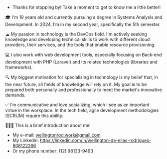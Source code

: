 - Thanks for stopping by! Take a moment to get to know me a little better!

🎓 I'm 19 years old and currently pursuing a degree in Systems Analysis and Development. In 2024, I’m in my second year, specifically the 5th semester.

☁ My passion in technology is the DevOps field. I'm actively seeking knowledge and developing technical skills to work with different cloud providers, their services, and the tools that enable resource provisioning.

💻 I also work with web development tools, especially focusing on Back-end development with PHP (Laravel) and its related technologies (libraries and frameworks).

🔍 My biggest motivation for specializing in technology is my belief that, in the near future, all fields of knowledge will rely on it. My goal is to be prepared both personally and professionally to meet the market's innovative demands.

✅ I’m communicative and love socializing, which I see as an important virtue in the workplace. In the tech field, agile development methodologies (SCRUM) require this ability.

💁🏻‍♂️ This is a brief introduction about me!

- My e-mail: wellingtonrod.work@gmail.com
- My Linkedin: https://linkedin.com/in/wellington-de-elias-rodrigues-808122266
- Or my phone number: (12) 98133-9493

<!---
Dablio-0/Dablio-0 is a ✨ special ✨ repository because its `README.md` (this file) appears on your GitHub profile.
You can click the Preview link to take a look at your changes.
---> 
